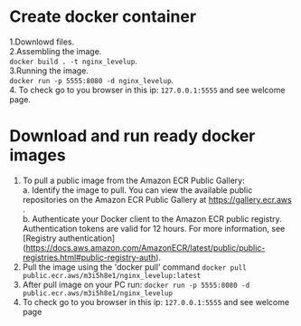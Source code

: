# Create docker container 

1.Downlowd files.   
2.Assembling the image.       
`docker build . -t nginx_levelup`.        
3.Running the image.        
`docker run -p 5555:8080 -d nginx_levelup`.         
4. To check go to you browser in this ip: `127.0.0.1:5555` and see welcome page.        


# Download and run ready docker images
1. To pull a public image from the Amazon ECR Public Gallery:             
  a. Identify the image to pull. You can view the available public repositories on the Amazon ECR Public Gallery at https://gallery.ecr.aws .         
  b. Authenticate your Docker client to the Amazon ECR public registry. Authentication tokens are valid for 12 hours. For more information, see [Registry authentication]       (https://docs.aws.amazon.com/AmazonECR/latest/public/public-registries.html#public-registry-auth).          
2. Pull the image using the 'docker pull' command 
`docker pull public.ecr.aws/m3i5h8e1/nginx_levelup:latest`
3. After pull image on your PC run:
`docker run -p 5555:8080 -d public.ecr.aws/m3i5h8e1/nginx_levelup`
4. To check go to you browser in this ip: `127.0.0.1:5555` and see welcome page
